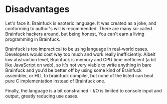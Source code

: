 # Disadvantages

Let's face it. Brainfuck is esoteric language. It was created as a joke, and conforming to author's will is recommended.
There are many so-called Brainfuck hackers around, but being honest, You can't earn a living programming in Brainfuck.

Brainfuck is too impractical to be using language in real-world cases. Developers would cost way too much and work really
inefficiently. Albeit low abstraction level, Brainfuck is memory and CPU time inefficient (a bit like JavaScript on web),
so it's not very viable to write anything in bare Brainfuck and you'd be better off by using some kind of Brainfuck assembler,
or HLL to brainfuck compiler, but none of the listed can beat pure C implementation instead of Brainfuck one.

Finally, the language is a bit constrained - I/O is limited to console input and output, greatly reducing use cases.
